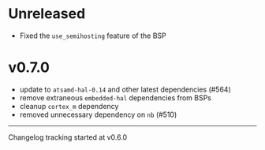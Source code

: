 # Unreleased
- Fixed the `use_semihosting` feature of the BSP

# v0.7.0

- update to `atsamd-hal-0.14` and other latest dependencies (#564)
- remove extraneous `embedded-hal` dependencies from BSPs
- cleanup `cortex_m` dependency
- removed unnecessary dependency on `nb` (#510)

---

Changelog tracking started at v0.6.0
